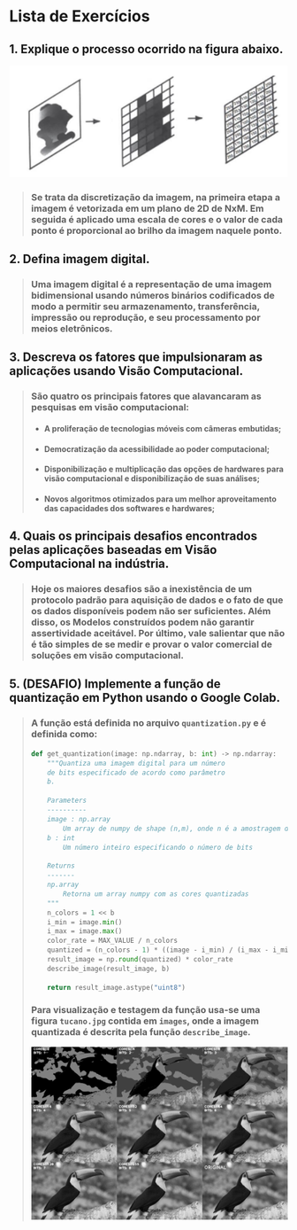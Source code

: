 # Lista de Exercícios
## 1. Explique o processo ocorrido na figura abaixo.
<div align=center>
<img src="./images/questao_1.png", width=600>
</div>


> ### Se trata da discretização da imagem, na primeira etapa a imagem é vetorizada em um plano de 2D de NxM. Em seguida é aplicado uma escala de cores e o valor de cada ponto é proporcional ao brilho da imagem naquele ponto.


## 2. Defina imagem digital.
> ### Uma imagem digital é a representação de uma imagem bidimensional usando números binários codificados de modo a permitir seu armazenamento, transferência, impressão ou reprodução, e seu processamento por meios eletrônicos. 


## 3. Descreva os fatores que impulsionaram as aplicações usando Visão Computacional.
> ### São quatro os principais fatores que alavancaram as pesquisas em visão computacional:
> * #### A proliferação de tecnologias móveis com câmeras embutidas;
> * #### Democratização da acessibilidade ao poder computacional;
> * #### Disponibilização e multiplicação das opções de hardwares para visão computacional e disponibilização de suas análises;
> * #### Novos algoritmos otimizados para um melhor aproveitamento das capacidades dos softwares e hardwares;


## 4. Quais os principais desafios encontrados pelas aplicações baseadas em Visão Computacional na indústria.
> ### Hoje os maiores desafios são a inexistência de um protocolo padrão para aquisição de dados e o fato de que os dados disponíveis podem não ser suficientes. Além disso, os Modelos construídos podem não garantir assertividade aceitável. Por último, vale salientar que não é tão simples de se medir e provar o valor comercial de soluções em visão computacional.


## 5. (DESAFIO) Implemente a função de quantização em Python usando o Google Colab.
> ### A função está definida no arquivo `quantization.py` e é definida como:
> ```python
> def get_quantization(image: np.ndarray, b: int) -> np.ndarray:
>     """Quantiza uma imagem digital para um número
>     de bits especificado de acordo como parâmetro
>     b.
> 
>     Parameters
>     ----------
>     image : np.array
>         Um array de numpy de shape (n,m), onde n é a amostragem da imagem
>     b : int
>         Um número inteiro especificando o número de bits
> 
>     Returns
>     -------
>     np.array
>         Retorna um array numpy com as cores quantizadas
>     """
>     n_colors = 1 << b
>     i_min = image.min()
>     i_max = image.max()
>     color_rate = MAX_VALUE / n_colors
>     quantized = (n_colors - 1) * ((image - i_min) / (i_max - i_min))
>     result_image = np.round(quantized) * color_rate
>     describe_image(result_image, b)
> 
>     return result_image.astype("uint8")
> 
> ```
> ### Para visualização e testagem da função usa-se uma figura `tucano.jpg` contida em `images`, onde a imagem quantizada é descrita pela função `describe_image`.
> 
> ![](./images/grid.jpg)
